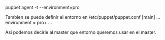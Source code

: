 puppet agent -t --environment=pro

Tambien se puede definir el entorno en /etc/puppet/puppet.conf
[main]
   ...
   environment = pro+
   ...

Asi podemos decirle al master que entorno queremos usar en el master.
